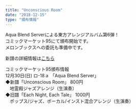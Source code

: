```yaml
---
title: "Unconscious Room"
date: "2018-12-15"
type: "頒布情報"
---
```

Aqua Blend Serverによる東方アレンジアルバム第6弾！  
コミックマーケット95にて頒布開始です。  
メロンブックスへの委託も準備中です。  
  
新譜の詳細情報は[こちら](/tokusetsu/UR)  
  
コミックマーケット95頒布情報  
12月30日(日) ロ-18ａ 「Aqua Blend Server」  
◆新譜「Unconscious Room」 800円  
　地霊殿ジャズアレンジ（生演奏）  
◆旧譜「Each Night, Each Tale」 1000円  
　ポップス/ジャズ、ボーカル/インスト混合アレンジ（生演奏）  

